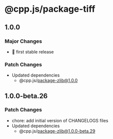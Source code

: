 # @cpp.js/package-tiff

## 1.0.0

### Major Changes

- 🚀 first stable release

### Patch Changes

- Updated dependencies
  - @cpp.js/package-zlib@1.0.0

## 1.0.0-beta.26

### Patch Changes

- chore: add initial version of CHANGELOGS files
- Updated dependencies
  - @cpp.js/package-zlib@1.0.0-beta.29
